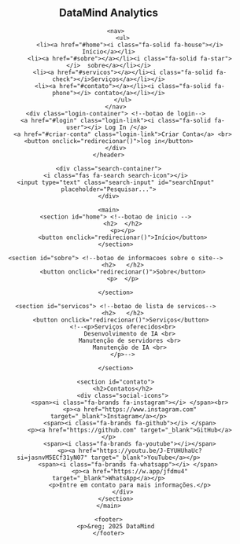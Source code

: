 <!DOCTYPE html>
<html lang="pt-BR">
<head>
    <link rel="stylesheet" href="style.css">
    <link rel="stylesheet" href="sever.js">
    <meta charset="UTF-8">
    <meta name="viewport" content="width=device-width, initial-scale=1.0">
    <title>DataMind Analytics</title>
    <link rel="stylesheet" href="https://cdnjs.cloudflare.com/ajax/libs/font-awesome/6.0.0-beta3/css/all.min.css">
    </style>  
    </div>
    <script>
        function redirecionar() { 
            window.location.href = "";  <!--colocar link nas apas""-->
        }
    </script>
    </head> 
        <meta name="description" content="DataMind Analytics,oferece soluções em inteligência artificial e suporte especializado para servidores. Automatize processos, otimize a performance e garanta a segurança do seu negócio com nossos serviços personalizados de IA e manutenção de servidores.">
        <meta neme="keywords" content="IA, inteligência artificial, inteligência, artificial, servidores"> <!--keywords usada para definir palavras chaves paea achar o site -->
<nav>
  
<body>
    <header>
        <h1>DataMind Analytics</h1>
        
        <nav>
            <ul>
                <li><a href="#home"><i class="fa-solid fa-house"></i> Início</a></li>
                <li><a href="#sobre"></a></li><i class="fa-solid fa-star"></i>  sobre</a></li></i>
                <li><a href="#servicos"></a></li><i class="fa-solid fa-check"></i>Serviços</a></li></i>
                <li><a href="#contato"></a></li><i class="fa-solid fa-phone"></i> contato</a></li></i>
            </ul>
        </nav>
        <div class="login-container"> <!--botao de login-->
            <a href="#login" class="login-link"><i class="fa-solid fa-user"></i> Log In /</a> 
            <a href="#criar-conta" class="login-link">Criar Conta</a> <br>
            <button onclick="redirecionar()">log in</button>        
        </div>
    </header>

    <div class="search-container">
        <i class="fas fa-search search-icon"></i>
        <input type="text" class="search-input" id="searchInput" placeholder="Pesquisar...">
    </div>

    <main>
        <section id="home"> <!--botao de inicio -->
            <h2>  </h2>
            <p></p>
            <button onclick="redirecionar()">Início</button>
        </section>

        <section id="sobre"> <!--botao de informacoes sobre o site-->
            <h2>   </h2>
            <button onclick="redirecionar()">Sobre</button>
            <p>  </p>
           
        </section>

        <section id="servicos"> <!--botao de lista de servicos-->
            <h2>   </h2>
            <button onclick="redirecionar()">Serviços</button> 
            <!--<p>Serviços oferecidos<br>
                Desenvolvimento de IA <br>
                Manutenção de servidores <br>
                Manutenção de IA <br>
            </p>-->

        </section>

        <section id="contato">
            <h2>Contatos</h2>
            <div class="social-icons">
                <span><i class="fa-brands fa-instagram"></i> </span><br>
                <p><a href="https://www.instagram.com" target="_blank">Instagram</a></p>
                <span><i class="fa-brands fa-github"></i> </span>
                <p><a href="https://github.com" target="_blank">GitHub</a></p>
                <span><i class="fa-brands fa-youtube"></i></span>
                <p><a href="https://youtu.be/J-EYUHUhaUc?si=jasnvM5ECf31yN07" target="_blank">YouTube</a></p>
                <span><i class="fa-brands fa-whatsapp"></i> </span> 
                <p><a href="https://w.app/jfdmu4" target="_blank">WhatsApp</a></p>
                <p>Entre em contato para mais informações.</p>
            </div>
        </section>
    </main>

    <footer>
        <p>&reg; 2025 DataMind
    </footer>
</body>
</html>
